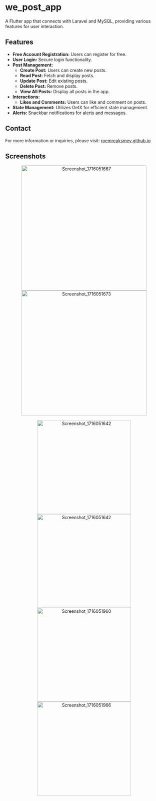 # we_post_app

A Flutter app that connects with Laravel and MySQL, providing various features for user interaction.

## Features

- **Free Account Registration:** Users can register for free.
- **User Login:** Secure login functionality.
- **Post Management:**
  - **Create Post:** Users can create new posts.
  - **Read Post:** Fetch and display posts.
  - **Update Post:** Edit existing posts.
  - **Delete Post:** Remove posts.
  - **View All Posts:** Display all posts in the app.
- **Interactions:**
  - **Likes and Comments:** Users can like and comment on posts.
- **State Management:** Utilizes GetX for efficient state management.
- **Alerts:** Snackbar notifications for alerts and messages.

## Contact

For more information or inquiries, please visit: [roemreaksmey.github.io](https://smey09.github.io/roemreaksmey.github.io)

## Screenshots

<p align="center">
  <img src="https://github.com/Smey09/front-end-app-flutter/assets/149933218/3734822f-2f41-4951-bc8f-19c0f8305070" alt="Screenshot_1716051667" width="400"/>
  <img src="https://github.com/Smey09/front-end-app-flutter/assets/149933218/2f6c587e-16db-408b-bf96-182ec335afca" alt="Screenshot_1716051673" width="400"/>
</p>

<p align="center">
   <img src="https://github.com/Smey09/front-end-app-flutter/assets/149933218/1de9d0ca-22c6-4fd2-9c51-16d0c1e7b4aa" alt="Screenshot_1716051642" width="300"/>
  <img src="https://github.com/Smey09/front-end-app-flutter/assets/149933218/d2d026f1-f264-4587-85e3-1cf8b12c1d82" alt="Screenshot_1716051642" width="300"/>
  <img src="https://github.com/Smey09/front-end-app-flutter/assets/149933218/2544b7fb-9e75-4660-8ac7-23ba34ffc16b" alt="Screenshot_1716051960" width="300"/>
  <img src="https://github.com/Smey09/front-end-app-flutter/assets/149933218/8aab070f-02b1-4030-8712-5519cac1afe4" alt="Screenshot_1716051966" width="300"/>
</p>
